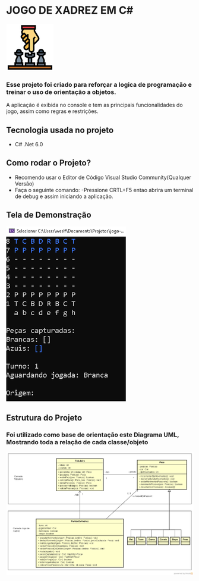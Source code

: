 # JOGO DE XADREZ EM C#
![Logo of the project](https://github.com/wesleyfernands/chessgame-csharp/blob/main/jogo-xadrez-console/assets/images/xadrezlogo.png)

### Esse projeto foi criado para reforçar a logica de programação e treinar o uso de orientação a objetos. 
A aplicação é exibida no console e tem as principais funcionalidades do jogo, assim como regras e restrições.

## Tecnologia usada no projeto

* C# .Net 6.0

## Como rodar o Projeto?

* Recomendo usar o Editor de Código Visual Studio Community(Qualquer Versão)
* Faça o seguinte comando:
  -Pressione CRTL+F5 entao abrira um terminal de debug e assim iniciando a aplicação.

## Tela de Demonstração

![Console image](https://github.com/wesleyfernands/chessgame-csharp/blob/main/jogo-xadrez-console/assets/images/xadrez-console.PNG)

## Estrutura do Projeto
### Foi utilizado como base de orientação este Diagrama UML, Mostrando toda a relação de cada classe/objeto

![Console image](https://github.com/wesleyfernands/chessgame-csharp/blob/main/jogo-xadrez-console/assets/images/xadrez-UML.png)
